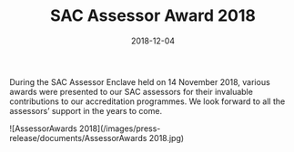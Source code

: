 ﻿---
layout: post
title:  SAC Assessor Award 2018
date:   2018-12-04
permalink: /newsroom/events/SAC-Assessor-Award-2018
---

During the SAC Assessor Enclave held on 14 November 2018, various awards were presented to our SAC assessors for their invaluable contributions to our accreditation programmes. We look forward to all the assessors’ support in the years to come.

![AssessorAwards 2018](/images/press-release/documents/AssessorAwards 2018.jpg)
